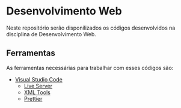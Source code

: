 # Desenvolvimento Web

Neste repositório serão disponilizados os códigos desenvolvidos na disciplina de Desenvolvimento Web.

## Ferramentas

As ferramentas necessárias para trabalhar com esses códigos são:

- [Visual Studio Code](https://code.visualstudio.com/)
  - [Live Server](https://marketplace.visualstudio.com/items?itemName=ritwickdey.LiveServer)
  - [XML Tools](https://marketplace.visualstudio.com/items?itemName=DotJoshJohnson.xml)
  - [Prettier](https://marketplace.visualstudio.com/items?itemName=esbenp.prettier-vscode)
